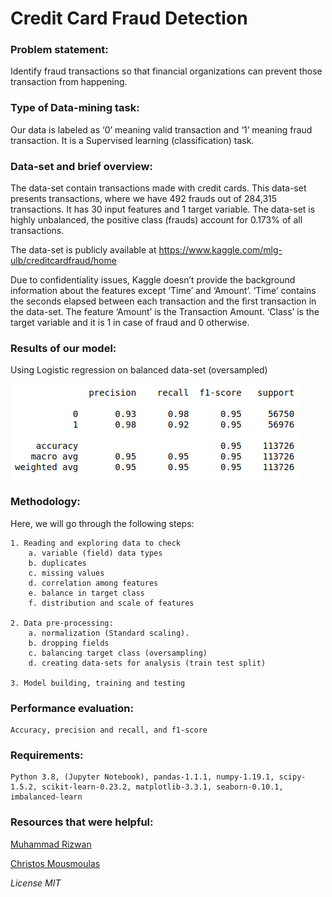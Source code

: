 # Credit Card Fraud Detection

### Problem statement:
Identify fraud transactions so that financial organizations can prevent those transaction from happening. 

### Type of Data-mining task:
Our data is labeled as ‘0’ meaning valid transaction and ‘1’ meaning fraud transaction. It is a Supervised learning (classification) task.

### Data-set and brief overview:
The data-set contain transactions made with credit cards. This data-set presents transactions, where we have 492 frauds out of 284,315 transactions. It has 30 input features and 1 target variable. The data-set is highly unbalanced, the positive class (frauds) account for 0.173% of all transactions.

The data-set is publicly available at https://www.kaggle.com/mlg-ulb/creditcardfraud/home

Due to confidentiality issues, Kaggle doesn’t provide the background information about the features except ‘Time’ and ‘Amount’. ‘Time’ contains the seconds elapsed between each transaction and the first transaction in the data-set. The feature ‘Amount’ is the Transaction Amount. ‘Class’ is the target variable and it is 1 in case of fraud and 0 otherwise.

### Results of our model:
Using Logistic regression on balanced data-set (oversampled)

![Logistic Regression](./Results/R_lr_over.png)

### Methodology:

Here, we will go through the following steps:

    1. Reading and exploring data to check
        a. variable (field) data types
        b. duplicates
        c. missing values
        d. correlation among features
        e. balance in target class
        f. distribution and scale of features
                  
    2. Data pre-processing: 
        a. normalization (Standard scaling). 
        b. dropping fields
        c. balancing target class (oversampling)
        d. creating data-sets for analysis (train test split)
           
    3. Model building, training and testing  

### Performance evaluation:
    Accuracy, precision and recall, and f1-score

### Requirements:
    Python 3.8, (Jupyter Notebook), pandas-1.1.1, numpy-1.19.1, scipy-1.5.2, scikit-learn-0.23.2, matplotlib-3.3.1, seaborn-0.10.1, imbalanced-learn

### Resources that were helpful:
[Muhammad Rizwan](https://engmrk.com/module-19-credit-card-fraud-detection/?utm_campaign=News&utm_medium=Community&utm_source=DataCamp.com
)

[Christos Mousmoulas](https://towardsdatascience.com/credit-card-fraud-detection-1b3b3b44109b)



_License MIT_
